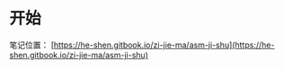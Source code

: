# 开始

笔记位置： [https://he-shen.gitbook.io/zi-jie-ma/asm-ji-shu](https://he-shen.gitbook.io/zi-jie-ma/asm-ji-shu)
